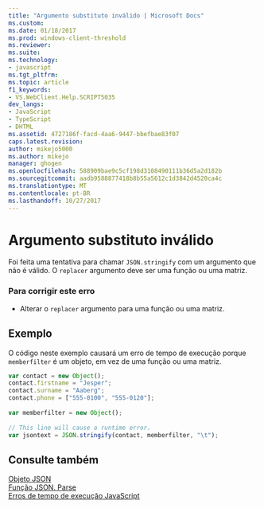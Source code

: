 ```yaml
---
title: "Argumento substituto inválido | Microsoft Docs"
ms.custom: 
ms.date: 01/18/2017
ms.prod: windows-client-threshold
ms.reviewer: 
ms.suite: 
ms.technology:
- javascript
ms.tgt_pltfrm: 
ms.topic: article
f1_keywords:
- VS.WebClient.Help.SCRIPT5035
dev_langs:
- JavaScript
- TypeScript
- DHTML
ms.assetid: 4727186f-facd-4aa6-9447-bbefbae83f07
caps.latest.revision: 
author: mikejo5000
ms.author: mikejo
manager: ghogen
ms.openlocfilehash: 588909bae9c5cf198d3108490111b36d5a2d182b
ms.sourcegitcommit: aadb9588877418b8b55a5612c1d3842d4520ca4c
ms.translationtype: MT
ms.contentlocale: pt-BR
ms.lasthandoff: 10/27/2017
---
```

# <a name="invalid-replacer-argument"></a>Argumento substituto inválido
Foi feita uma tentativa para chamar `JSON.stringify` com um argumento que não é válido. O `replacer` argumento deve ser uma função ou uma matriz.  
  
### <a name="to-correct-this-error"></a>Para corrigir este erro  
  
-   Alterar o `replacer` argumento para uma função ou uma matriz.  
  
## <a name="example"></a>Exemplo  
 O código neste exemplo causará um erro de tempo de execução porque `memberfilter` é um objeto, em vez de uma função ou uma matriz.  
  
```JavaScript  
var contact = new Object();  
contact.firstname = "Jesper";  
contact.surname = "Aaberg";  
contact.phone = ["555-0100", "555-0120"];  
  
var memberfilter = new Object();  
  
// This line will cause a runtime error.  
var jsontext = JSON.stringify(contact, memberfilter, "\t");  
```  
  
## <a name="see-also"></a>Consulte também  
 [Objeto JSON](../../javascript/reference/json-object-javascript.md)   
 [Função JSON. Parse](../../javascript/reference/json-parse-function-javascript.md)   
 [Erros de tempo de execução JavaScript](../../javascript/reference/javascript-run-time-errors.md)